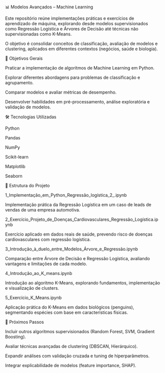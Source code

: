 📊 Modelos Avançados – Machine Learning

Este repositório reúne implementações práticas e exercícios de aprendizado de máquina, explorando desde modelos supervisionados como Regressão Logística e Árvores de Decisão até técnicas não supervisionadas como K-Means.

O objetivo é consolidar conceitos de classificação, avaliação de modelos e clustering, aplicados em diferentes contextos (negócios, saúde e biologia).

🚀 Objetivos Gerais

Praticar a implementação de algoritmos de Machine Learning em Python.

Explorar diferentes abordagens para problemas de classificação e agrupamento.

Comparar modelos e avaliar métricas de desempenho.

Desenvolver habilidades em pré-processamento, análise exploratória e validação de modelos.

🛠️ Tecnologias Utilizadas

Python

Pandas

NumPy

Scikit-learn

Matplotlib

Seaborn

📂 Estrutura do Projeto

1_Implementação_em_Python_Regressão_logística_2_.ipynb

Implementação prática da Regressão Logística em um caso de leads de vendas de uma empresa automotiva.

2_Exercício_Projeto_de_Doenças_Cardiovasculares_Regressão_Logística.ipynb

Exercício aplicado em dados reais de saúde, prevendo risco de doenças cardiovasculares com regressão logística.

3_Introdução_à_duelo_entre_Modelos_Árvore_e_Regressão.ipynb

Comparação entre Árvore de Decisão e Regressão Logística, avaliando vantagens e limitações de cada modelo.

4_Introdução_ao_K_means.ipynb

Introdução ao algoritmo K-Means, explorando fundamentos, implementação e visualização de clusters.

5_Exercício_K_Means.ipynb

Aplicação prática do K-Means em dados biológicos (penguins), segmentando espécies com base em características físicas.

📌 Próximos Passos

Incluir outros algoritmos supervisionados (Random Forest, SVM, Gradient Boosting).

Avaliar técnicas avançadas de clustering (DBSCAN, Hierárquico).

Expandir análises com validação cruzada e tuning de hiperparâmetros.

Integrar explicabilidade de modelos (feature importance, SHAP).
